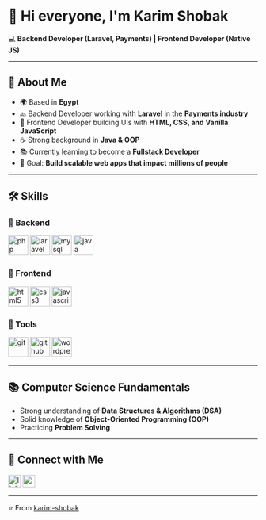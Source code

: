 # 👋 Hi everyone, I'm Karim Shobak

💻 **Backend Developer (Laravel, Payments) | Frontend Developer (Native JS)**  

---

## 🚀 About Me
- 🌍 Based in **Egypt**
- 🔙 Backend Developer working with **Laravel** in the **Payments industry**
- 🎨 Frontend Developer building UIs with **HTML, CSS, and Vanilla JavaScript**
- ☕ Strong background in **Java & OOP**
- 📚 Currently learning to become a **Fullstack Developer**
- 🎯 Goal: **Build scalable web apps that impact millions of people**

---

## 🛠️ Skills

### 🔹 Backend
<p>
  <img src="https://cdn.jsdelivr.net/gh/devicons/devicon/icons/php/php-original.svg" width="40" height="40" alt="php" />
  <img src="https://cdn.jsdelivr.net/gh/devicons/devicon/icons/laravel/laravel-original.svg" width="40" height="40" alt="laravel" />
  <img src="https://cdn.jsdelivr.net/gh/devicons/devicon/icons/mysql/mysql-original.svg" width="40" height="40" alt="mysql" />
  <img src="https://cdn.jsdelivr.net/gh/devicons/devicon/icons/java/java-original.svg" width="40" height="40" alt="java" />
</p>

### 🔹 Frontend
<p>
  <img src="https://cdn.jsdelivr.net/gh/devicons/devicon/icons/html5/html5-original.svg" width="40" height="40" alt="html5" />
  <img src="https://cdn.jsdelivr.net/gh/devicons/devicon/icons/css3/css3-original.svg" width="40" height="40" alt="css3" />
  <img src="https://cdn.jsdelivr.net/gh/devicons/devicon/icons/javascript/javascript-original.svg" width="40" height="40" alt="javascript" />
</p>

### 🔹 Tools
<p>
  <img src="https://cdn.jsdelivr.net/gh/devicons/devicon/icons/git/git-original.svg" width="40" height="40" alt="git" />
  <img src="https://cdn.jsdelivr.net/gh/devicons/devicon/icons/github/github-original.svg" width="40" height="40" alt="github" />
  <img src="https://cdn.jsdelivr.net/gh/devicons/devicon/icons/wordpress/wordpress-plain.svg" width="40" height="40" alt="wordpress" />
</p>

---

## 📚 Computer Science Fundamentals
- Strong understanding of **Data Structures & Algorithms (DSA)**
- Solid knowledge of **Object-Oriented Programming (OOP)**
- Practicing **Problem Solving**

---

## 🔗 Connect with Me
<a href="https://www.linkedin.com/in/karim-shobak/" target="_blank">
  <img src="https://img.shields.io/static/v1?message=LinkedIn&logo=linkedin&label=&color=0077B5&logoColor=white&labelColor=&style=for-the-badge" height="25" alt="linkedin logo" />
</a>
<a href="mailto:karimshobak@gmail.com" target="_blank">
  <img src="https://img.shields.io/static/v1?message=Gmail&logo=gmail&label=&color=D14836&logoColor=white&labelColor=&style=for-the-badge" height="25" alt="gmail logo" />
</a>

---

⭐️ From [karim-shobak](https://github.com/karim-shobak)
